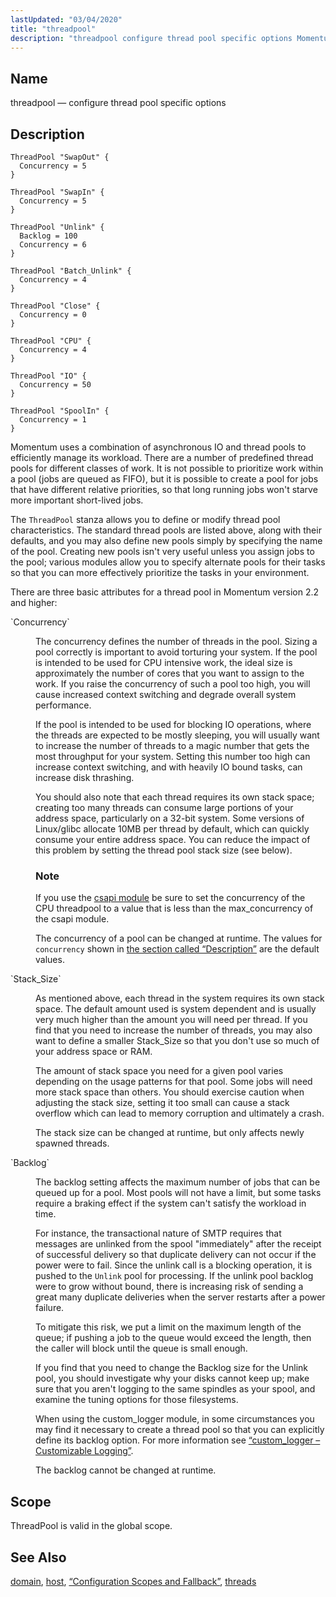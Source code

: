 ```yaml
---
lastUpdated: "03/04/2020"
title: "threadpool"
description: "threadpool configure thread pool specific options Momentum uses a combination of asynchronous IO and thread pools to efficiently manage its workload There are a number of predefined thread pools for different classes of work It is not possible to prioritize work within a pool jobs are queued as FIFO but..."
---
```


<a name="conf.ref.threadpool"></a> 
## Name

threadpool — configure thread pool specific options

<a name="conf.ref.threadpool.description"></a> 
## Description

```
ThreadPool "SwapOut" {
  Concurrency = 5
}

ThreadPool "SwapIn" {
  Concurrency = 5
}

ThreadPool "Unlink" {
  Backlog = 100
  Concurrency = 6
}

ThreadPool "Batch_Unlink" {
  Concurrency = 4
}

ThreadPool "Close" {
  Concurrency = 0
}

ThreadPool "CPU" {
  Concurrency = 4
}

ThreadPool "IO" {
  Concurrency = 50
}

ThreadPool "SpoolIn" {
  Concurrency = 1
}
```

Momentum uses a combination of asynchronous IO and thread pools to efficiently manage its workload. There are a number of predefined thread pools for different classes of work. It is not possible to prioritize work within a pool (jobs are queued as FIFO), but it is possible to create a pool for jobs that have different relative priorities, so that long running jobs won't starve more important short-lived jobs.

The `ThreadPool` stanza allows you to define or modify thread pool characteristics. The standard thread pools are listed above, along with their defaults, and you may also define new pools simply by specifying the name of the pool. Creating new pools isn't very useful unless you assign jobs to the pool; various modules allow you to specify alternate pools for their tasks so that you can more effectively prioritize the tasks in your environment.

There are three basic attributes for a thread pool in Momentum version 2.2 and higher:

<dl class="variablelist">

<dt>`Concurrency`</dt>

<dd>

The concurrency defines the number of threads in the pool. Sizing a pool correctly is important to avoid torturing your system. If the pool is intended to be used for CPU intensive work, the ideal size is approximately the number of cores that you want to assign to the work. If you raise the concurrency of such a pool too high, you will cause increased context switching and degrade overall system performance.

If the pool is intended to be used for blocking IO operations, where the threads are expected to be mostly sleeping, you will usually want to increase the number of threads to a magic number that gets the most throughput for your system. Setting this number too high can increase context switching, and with heavily IO bound tasks, can increase disk thrashing.

You should also note that each thread requires its own stack space; creating too many threads can consume large portions of your address space, particularly on a 32-bit system. Some versions of Linux/glibc allocate 10MB per thread by default, which can quickly consume your entire address space. You can reduce the impact of this problem by setting the thread pool stack size (see below).

### Note

If you use the [csapi module](/momentum/3/3-reference/3-reference-modules-csapi) be sure to set the concurrency of the CPU threadpool to a value that is less than the max_concurrency of the csapi module.

The concurrency of a pool can be changed at runtime. The values for `concurrency` shown in [the section called “Description”](/momentum/3/3-reference/3-reference-conf-ref-threadpool#conf.ref.threadpool.description) are the default values.

</dd>

<dt>`Stack_Size`</dt>

<dd>

As mentioned above, each thread in the system requires its own stack space. The default amount used is system dependent and is usually very much higher than the amount you will need per thread. If you find that you need to increase the number of threads, you may also want to define a smaller Stack_Size so that you don't use so much of your address space or RAM.

The amount of stack space you need for a given pool varies depending on the usage patterns for that pool. Some jobs will need more stack space than others. You should exercise caution when adjusting the stack size, setting it too small can cause a stack overflow which can lead to memory corruption and ultimately a crash.

The stack size can be changed at runtime, but only affects newly spawned threads.

</dd>

<dt>`Backlog`</dt>

<dd>

The backlog setting affects the maximum number of jobs that can be queued up for a pool. Most pools will not have a limit, but some tasks require a braking effect if the system can't satisfy the workload in time.

For instance, the transactional nature of SMTP requires that messages are unlinked from the spool "immediately" after the receipt of successful delivery so that duplicate delivery can not occur if the power were to fail. Since the unlink call is a blocking operation, it is pushed to the `Unlink` pool for processing. If the unlink pool backlog were to grow without bound, there is increasing risk of sending a great many duplicate deliveries when the server restarts after a power failure.

To mitigate this risk, we put a limit on the maximum length of the queue; if pushing a job to the queue would exceed the length, then the caller will block until the queue is small enough.

If you find that you need to change the Backlog size for the Unlink pool, you should investigate why your disks cannot keep up; make sure that you aren't logging to the same spindles as your spool, and examine the tuning options for those filesystems.

When using the custom_logger module, in some circumstances you may find it necessary to create a thread pool so that you can explicitly define its backlog option. For more information see [“custom_logger – Customizable Logging”](/momentum/3/3-reference/3-reference-modules-custom-logger).

The backlog cannot be changed at runtime.

</dd>

</dl>

<a name="idp11984608"></a> 
## Scope

ThreadPool is valid in the global scope.

<a name="idp11986240"></a> 
## See Also

[domain](/momentum/3/3-reference/3-reference-conf-ref-domain), [host](/momentum/3/3-reference/3-reference-conf-ref-host), [“Configuration Scopes and Fallback”](/momentum/3/3-reference/3-reference-ecelerity-conf-fallback), [threads](/momentum/3/3-reference/3-reference-console-commands-threads)